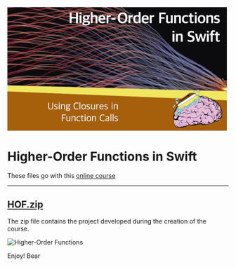 <img src="https://raw.githubusercontent.com/bearc0025/onlineCourses/main/SwiftHOF/icon.png" alt="JSON in Swift" style="width:500px;"/>

# Higher-Order Functions in Swift

These files go with this [online course](https://amzn.to/3pCC481)

<hr/>

## [HOF.zip](https://github.com/bearc0025/onlineCourses/raw/main/SwiftHOF/HOF.zip)

The zip file contains the project developed during the creation of the course.

<img src="https://s3.amazonaws.com/CAPS-SSE/soju/ff36/4a9852ef-73a0-48b1-bd77-7f7699b7480f/SOJU_IMAGE?versionId=0bu5XNF0KLTwMoSinJ4MHEtC0I6m6fA9&X-Amz-Algorithm=AWS4-HMAC-SHA256&X-Amz-Date=20220811T170231Z&X-Amz-SignedHeaders=host&X-Amz-Expires=7200&X-Amz-Credential=AKIAWBV6LQ4QPLOTC37V%2F20220811%2Fus-east-1%2Fs3%2Faws4_request&X-Amz-Signature=0067386236a5d140b151089137c680c6692fd2595c7015e8057db70d7d2583b2" 
     alt="Higher-Order Functions" style="width:400px;"/>

Enjoy!
Bear

